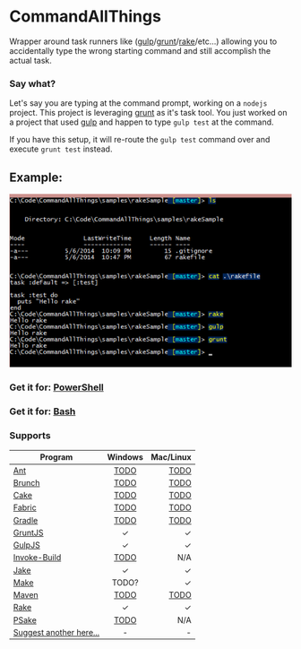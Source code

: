 CommandAllThings
================

Wrapper around task runners like ([gulp](http://gulpjs.com/)/[grunt](http://gruntjs.com)/[rake](http://rake.rubyforge.org/)/etc...) allowing you to accidentally type the wrong starting command and still accomplish the actual task.

### Say what?

Let's say you are typing at the command prompt, working on a `nodejs` project. This project is leveraging [grunt](gruntjs.com) as it's task tool. You just worked on a project that used [gulp](http://gulpjs.com/) and happen to type `gulp test` at the command.

If you have this setup, it will re-route the `gulp test` command over and execute `grunt test` instead.

## Example:

![sample rake task](assets/SampleRakeCommand.png)

### Get it for: [PowerShell](PowerShell/)

### Get it for: [Bash](bash/)

### Supports

| Program        | Windows           | Mac/Linux  |
| ------------- |:-------------:| -----:|
| [Ant](http://ant.apache.org/) | [TODO](https://github.com/staxmanade/CommandAllThings/issues/6) | [TODO](https://github.com/staxmanade/CommandAllThings/issues/6) |
| [Brunch](http://brunch.io/) | [TODO](https://github.com/staxmanade/CommandAllThings/issues/7) | [TODO](https://github.com/staxmanade/CommandAllThings/issues/7) |
| [Cake](http://sourceforge.net/apps/trac/cake-build) | [TODO](https://github.com/staxmanade/CommandAllThings/issues/8) | [TODO](https://github.com/staxmanade/CommandAllThings/issues/8) |
| [Fabric](http://www.fabfile.org/) | [TODO](https://github.com/staxmanade/CommandAllThings/issues/9) | [TODO](https://github.com/staxmanade/CommandAllThings/issues/9) |
| [Gradle](http://www.gradle.org/) | [TODO](https://github.com/staxmanade/CommandAllThings/issues/10) | [TODO](https://github.com/staxmanade/CommandAllThings/issues/10) |
| [GruntJS](http://gruntjs.com) | &#10003; | &#10003; |
| [GulpJS](http://gulpjs.com) | &#10003; | &#10003; |
| [Invoke-Build](https://github.com/nightroman/Invoke-Build) | [TODO](https://github.com/staxmanade/CommandAllThings/issues/5) | N/A |
| [Jake](https://github.com/mde/jake) | &#10003; | &#10003; |
| [Make](http://en.wikipedia.org/wiki/Make_(software)) | TODO? | &#10003; |
| [Maven](http://maven.apache.org/) | [TODO](https://github.com/staxmanade/CommandAllThings/issues/11) | [TODO](https://github.com/staxmanade/CommandAllThings/issues/11) |
| [Rake](http://rake.rubyforge.org/) | &#10003; | &#10003; |
| [PSake](https://github.com/psake/psake) | [TODO](https://github.com/staxmanade/CommandAllThings/issues/12) | N/A |
| [Suggest another here...](https://github.com/staxmanade/CommandAllThings/issues/new) | - | - |
